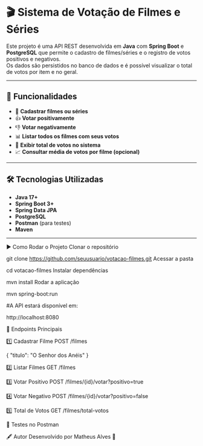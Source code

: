 # 🎬 Sistema de Votação de Filmes e Séries

Este projeto é uma API REST desenvolvida em **Java** com **Spring Boot** e **PostgreSQL** que permite o cadastro de filmes/séries e o registro de votos positivos e negativos.  
Os dados são persistidos no banco de dados e é possível visualizar o total de votos por item e no geral.

---

## 🚀 Funcionalidades
- 📌 **Cadastrar filmes ou séries**
- 👍 **Votar positivamente**
- 👎 **Votar negativamente**
- 📊 **Listar todos os filmes com seus votos**
- 🔢 **Exibir total de votos no sistema**
- 📈 **Consultar média de votos por filme (opcional)**

---

## 🛠 Tecnologias Utilizadas
- **Java 17+**
- **Spring Boot 3+**
- **Spring Data JPA**
- **PostgreSQL**
- **Postman** (para testes)
- **Maven**

---


▶️ Como Rodar o Projeto
Clonar o repositório

git clone https://github.com/seuusuario/votacao-filmes.git
Acessar a pasta

cd votacao-filmes
Instalar dependências

mvn install
Rodar a aplicação

mvn spring-boot:run


#A API estará disponível em:

http://localhost:8080

📌 Endpoints Principais

1️⃣ Cadastrar Filme
POST /filmes

{
    "titulo": "O Senhor dos Anéis"
}

2️⃣ Listar Filmes
GET /filmes

3️⃣ Votar Positivo
POST /filmes/{id}/votar?positivo=true

4️⃣ Votar Negativo
POST /filmes/{id}/votar?positivo=false

5️⃣ Total de Votos
GET /filmes/total-votos

📮 Testes no Postman

🖋 Autor
Desenvolvido por Matheus Alves 🚀

